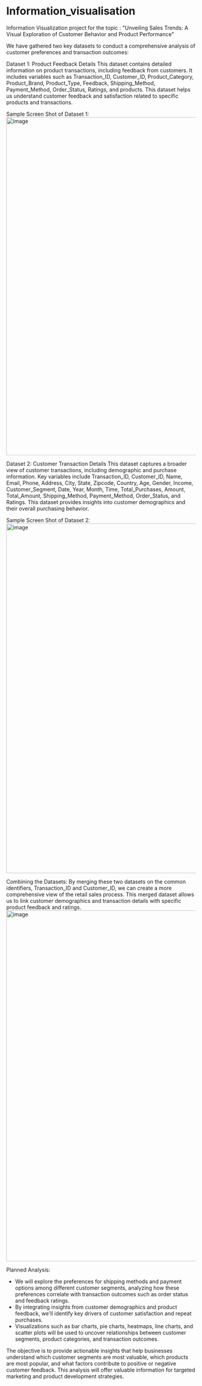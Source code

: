 # Information_visualisation
Information Visualization project for the topic : "Unveiling Sales Trends: A Visual Exploration of Customer Behavior and Product Performance"

We have gathered two key datasets to conduct a comprehensive analysis of customer preferences and transaction outcomes:

Dataset 1: Product Feedback Details
    This dataset contains detailed information on product transactions, including feedback from customers. It includes variables such as Transaction_ID, Customer_ID, Product_Category, Product_Brand, Product_Type, Feedback, Shipping_Method, Payment_Method, Order_Status, Ratings, and products. This dataset helps us understand customer feedback and satisfaction related to specific products and transactions.

Sample Screen Shot of Dataset 1:
<img width="898" alt="image" src="https://github.com/user-attachments/assets/2b4e7d50-e1fa-4373-8c43-872f19fb2cba">


Dataset 2: Customer Transaction Details
    This dataset captures a broader view of customer transactions, including demographic and purchase information. Key variables include Transaction_ID, Customer_ID, Name, Email, Phone, Address, City, State, Zipcode, Country, Age, Gender, Income, Customer_Segment, Date, Year, Month, Time, Total_Purchases, Amount, Total_Amount, Shipping_Method, Payment_Method, Order_Status, and Ratings. This dataset provides insights into customer demographics and their overall purchasing behavior.

Sample Screen Shot of Dataset 2:
<img width="929" alt="image" src="https://github.com/user-attachments/assets/4cd3bd3a-0349-427b-8f3a-4b3541f310a9">

Combining the Datasets:
    By merging these two datasets on the common identifiers, Transaction_ID and Customer_ID, we can create a more comprehensive view of the retail sales process. This merged dataset allows us to link customer demographics and transaction details with specific product feedback and ratings.
<img width="932" alt="image" src="https://github.com/user-attachments/assets/b168e253-12b1-4b61-bbad-2383de678541">


Planned Analysis:
- We will explore the preferences for shipping methods and payment options among different customer segments, analyzing how these preferences correlate with transaction outcomes such as order status and feedback ratings.
- By integrating insights from customer demographics and product feedback, we'll identify key drivers of customer satisfaction and repeat purchases.
- Visualizations such as bar charts, pie charts, heatmaps, line charts, and scatter plots will be used to uncover relationships between customer segments, product categories, and transaction outcomes.

The objective is to provide actionable insights that help businesses understand which customer segments are most valuable, which products are most popular, and what factors contribute to positive or negative customer feedback. This analysis will offer valuable information for targeted marketing and product development strategies.
